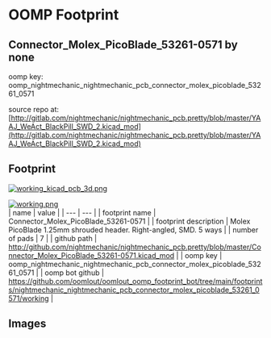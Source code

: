 # OOMP Footprint  
## Connector_Molex_PicoBlade_53261-0571  by none  
  
oomp key: oomp_nightmechanic_nightmechanic_pcb_connector_molex_picoblade_53261_0571  
  
source repo at: [http://gitlab.com/nightmechanic/nightmechanic_pcb.pretty/blob/master/YAAJ_WeAct_BlackPill_SWD_2.kicad_mod](http://gitlab.com/nightmechanic/nightmechanic_pcb.pretty/blob/master/YAAJ_WeAct_BlackPill_SWD_2.kicad_mod)  
## Footprint  
  
[![working_kicad_pcb_3d.png](working_kicad_pcb_3d_600.png)](working_kicad_pcb_3d.png)  
  
[![working.png](working_600.png)](working.png)  
| name | value | 
| --- | --- | 
| footprint name | Connector_Molex_PicoBlade_53261-0571 | 
| footprint description | Molex PicoBlade 1.25mm shrouded header. Right-angled, SMD. 5 ways | 
| number of pads | 7 | 
| github path | http://github.com/nightmechanic/nightmechanic_pcb.pretty/blob/master/Connector_Molex_PicoBlade_53261-0571.kicad_mod | 
| oomp key | oomp_nightmechanic_nightmechanic_pcb_connector_molex_picoblade_53261_0571 | 
| oomp bot github | https://github.com/oomlout/oomlout_oomp_footprint_bot/tree/main/footprints/nightmechanic_nightmechanic_pcb_connector_molex_picoblade_53261_0571/working | 
## Images  
